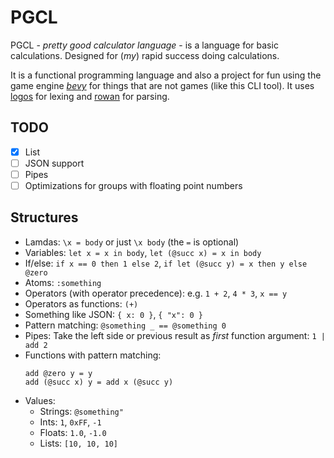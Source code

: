 # PGCL

PGCL - *pretty good calculator language* - is a language for basic calculations.
Designed for (*my*) rapid success doing calculations.

It is a functional programming language and also a project for fun using the
game engine [*bevy*](https://bevyengine.org) for things that are not games
(like this CLI tool). It uses [logos](https://github.com/maciejhirsz/logos) for
lexing and [rowan](https://github.com/rust-analyzer/rowan) for parsing.

## TODO

* [x] List
* [ ] JSON support
* [ ] Pipes
* [ ] Optimizations for groups with floating point numbers

## Structures

- Lamdas: `\x = body` or just `\x body` (the `=` is optional)
- Variables: `let x = x in body`, `let (@succ x) = x in body`
- If/else: `if x == 0 then 1 else 2`, `if let (@succ y) = x then y else @zero`
- Atoms: `:something`
- Operators (with operator precedence): e.g. `1 + 2`, `4 * 3`, `x == y`
- Operators as functions: `(+)`
- Something like JSON: `{ x: 0 }`, `{ "x": 0 }`
- Pattern matching: `@something _ == @something 0`
- Pipes: Take the left side or previous result as *first* function argument: `1 | add 2`
- Functions with pattern matching:
  ```
  add @zero y = y
  add (@succ x) y = add x (@succ y)
  ```
- Values:
  - Strings: `@something"`
  - Ints: `1`, `0xFF`, `-1`
  - Floats: `1.0`, `-1.0`
  - Lists: `[10, 10, 10]`

